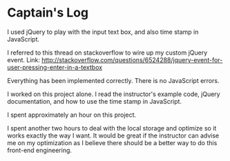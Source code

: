 Captain's Log
===

I used jQuery to play with the input text box, and also time stamp in JavaScript. 

I referred to this thread on stackoverflow to wire up my custom jQuery event.  Link: http://stackoverflow.com/questions/6524288/jquery-event-for-user-pressing-enter-in-a-textbox

Everything has been implemented correctly.  There is no JavaScript errors.

I worked on this project alone.  I read the instructor's example code, jQuery documentation, and how to use the time stamp in JavaScript. 

I spent approximately an hour on this project.

I spent another two hours to deal with the local storage and optimize so it works exactly the way I want.  It would be great if the instructor can advise me on my optimization as I believe there should be a better way to do this front-end engineering.